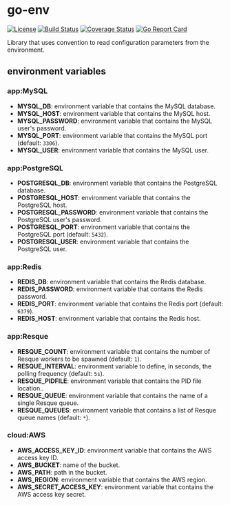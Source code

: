 # go-env

[![License](https://img.shields.io/badge/license-Apache%20License%202.0-blue.svg?style=flat)][license]
[![Build Status](https://travis-ci.org/steenzout/go-env.svg?branch=master)](https://travis-ci.org/steenzout/go-env/)
[![Coverage Status](https://coveralls.io/repos/steenzout/go-env/badge.svg?branch=master&service=github)](https://coveralls.io/github/steenzout/go-env?branch=master)
[![Go Report Card](https://goreportcard.com/badge/github.com/steenzout/go-env)](https://goreportcard.com/report/github.com/steenzout/go-env)

Library that uses convention to read configuration parameters from the environment.


## environment variables

### app:MySQL

- **MYSQL_DB**: environment variable that contains the MySQL database.
- **MYSQL_HOST**: environment variable that contains the MySQL host.
- **MYSQL_PASSWORD**: environment variable that contains the MySQL user's password.
- **MYSQL_PORT**: environment variable that contains the MySQL port (default: `3306`).
- **MYSQL_USER**: environment variable that contains the MySQL user.

### app:PostgreSQL

- **POSTGRESQL_DB**: environment variable that contains the PostgreSQL database.
- **POSTGRESQL_HOST**: environment variable that contains the PostgreSQL host.
- **POSTGRESQL_PASSWORD**: environment variable that contains the PostgreSQL user's password.
- **POSTGRESQL_PORT**: environment variable that contains the PostgreSQL port (default: `5432`).
- **POSTGRESQL_USER**: environment variable that contains the PostgreSQL user.

### app:Redis

- **REDIS_DB**: environment variable that contains the Redis database.
- **REDIS_PASSWORD**: environment variable that contains the Redis password.
- **REDIS_PORT**: environment variable that contains the Redis port (default: `6379`).
- **REDIS_HOST**: environment variable that contains the Redis host.


### app:Resque

- **RESQUE_COUNT**: environment variable that contains the number of Resque workers to be spawned (default: `1`).
- **RESQUE_INTERVAL**: environment variable to define, in seconds, the polling frequency (default: `5s`).
- **RESQUE_PIDFILE**: environment variable that contains the PID file location..
- **RESQUE_QUEUE**: environment variable that contains the name of a single Resque queue.
- **RESQUE_QUEUES**: environment variable that contains a list of Resque queue names (default: `*`).


### cloud:AWS

- **AWS_ACCESS_KEY_ID**: environment variable that contains the AWS access key ID.
- **AWS_BUCKET**: name of the bucket.
- **AWS_PATH**: path in the bucket.
- **AWS_REGION**: environment variable that contains the AWS region.
- **AWS_SECRET_ACCESS_KEY**: environment variable that contains the AWS access key secret.


[license]:  https://raw.githubusercontent.com/steenzout/go-env/master/LICENSE   "Apache License 2.0"
